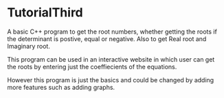 # TutorialThird

A basic C++ program to get the root numbers, whether getting the roots if the determinant is postive, equal or negative. Also to get Real root and Imaginary root.

This program can be used in an interactive website in which user can get the roots by entering just the coeffiecients of the equations.

However this program is just the basics and could be changed by adding more features such as adding graphs.
